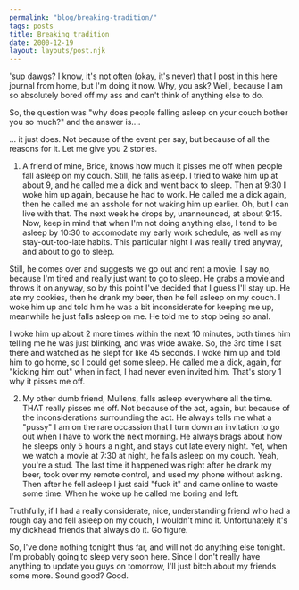 ```yaml
---
permalink: "blog/breaking-tradition/"
tags: posts
title: Breaking tradition
date: 2000-12-19
layout: layouts/post.njk
---
```


'sup dawgs? I know, it's not often (okay, it's never) that I post in this here journal from home, but I'm doing it now. Why, you ask? Well, because I am so absolutely bored off my ass and can't think of anything else to do.

So, the question was "why does people falling asleep on your couch bother you so much?" and the answer is....

... it just does. Not because of the event per say, but because of all the reasons for it. Let me give you 2 stories.

1. A friend of mine, Brice, knows how much it pisses me off when people fall asleep on my couch. Still, he falls asleep. I tried to wake him up at about 9, and he called me a dick and went back to sleep. Then at 9:30 I woke him up again, because he had to work. He called me a dick again, then he called me an asshole for not waking him up earlier. Oh, but I can live with that. The next week he drops by, unannounced, at about 9:15. Now, keep in mind that when I'm not doing anything else, I tend to be asleep by 10:30 to accomodate my early work schedule, as well as my stay-out-too-late habits. This particular night I was really tired anyway, and about to go to sleep. 

Still, he comes over and suggests we go out and rent a movie. I say no, because I'm tired and really just want to go to sleep. He grabs a movie and throws it on anyway, so by this point I've decided that I guess I'll stay up. He ate my cookies, then he drank my beer, then he fell asleep on my couch. I woke him up and told him he was a bit inconsiderate for keeping me up, meanwhile he just falls asleep on me. He told me to stop being so anal.

I woke him up about 2 more times within the next 10 minutes, both times him telling me he was just blinking, and was wide awake. So, the 3rd time I sat there and watched as he slept for like 45 seconds. I woke him up and told him to go home, so I could get some sleep. He called me a dick, again, for "kicking him out" when in fact, I had never even invited him. That's story 1 why it pisses me off.

2. My other dumb friend, Mullens, falls asleep everywhere all the time. THAT really pisses me off. Not because of the act, again, but because of the inconsiderations surrounding the act. He always tells me what a "pussy" I am on the rare occassion that I turn down an invitation to go out when I have to work the next morning. He always brags about how he sleeps only 5 hours a night, and stays out late every night. Yet, when we watch a movie at 7:30 at night, he falls asleep on my couch. Yeah, you're a stud. The last time it happened was right after he drank my beer, took over my remote control, and used my phone without asking. Then after he fell asleep I just said "fuck it" and came online to waste some time. When he woke up he called me boring and left.

Truthfully, if I had a really considerate, nice, understanding friend who had a rough day and fell asleep on my couch, I wouldn't mind it. Unfortunately it's my dickhead friends that always do it. Go figure. 

So, I've done nothing tonight thus far, and will not do anything else tonight. I'm probably going to sleep very soon here. Since I don't really have anything to update you guys on tomorrow, I'll just bitch about my friends some more. Sound good? Good.